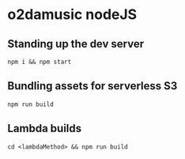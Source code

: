 # o2damusic nodeJS

## Standing up the dev server
`npm i && npm start`

## Bundling assets for serverless S3
`npm run build`

## Lambda builds
`cd <lambdaMethod> && npm run build`
